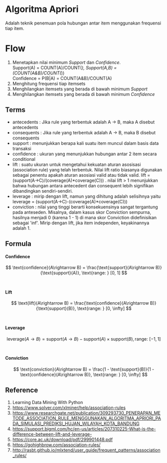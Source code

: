 # Algoritma Apriori
Adalah teknik penemuan pola hubungan antar item menggunakan frequensi tiap item.

# Flow
1. Menetapkan nilai minimum *Support* dan *Confidence*. <br>
Support(A) = COUNT(A)/COUNT(*), Support(A,B) = (COUNT(A&B)/COUNT(*)) <br>
Confidence = P(B|A) = COUNT(A&B)/COUNT(A)
2. Menghitung frequensi tiap itemsets
3. Menghilangkan itemsets yang berada di bawah minimum *Support* 
4. Menghilangkan itemsets yang berada di bawah minimum *Confidence*

## Terms
- antecedents : Jika rule yang terbentuk adalah A -> B, maka A disebut antecedents
- consequents : Jika rule yang terbentuk adalah A -> B, maka B disebut consequents
- support : menunjukkan berapa kali suatu item muncul dalam basis data transaksi
- confidence : ukuran yang menunjukkan hubungan antar 2 item secara conditional
- lift : suatu ukuran untuk mengetahui kekuatan  aturan  asosisasi  (association  rule)  yang telah  terbentuk. Nilai  lift  ratio  biasanya  digunakan sebagai  penentu  apakah  aturan  asosiasi  valid  atau tidak  valid.  lift = (support(A→C)/(coverage(A)*coverage(C))) . nilai lift > 1 menunjukkan bahwa hubungan antara antecedent dan consequent lebih signifikan dibandingkan sendiri-sendiri.
- leverage : mirip dengan lift, namun yang dihitung adalah selisihnya yaitu leverage = (support(A→C)-(coverage(A)*coverage(C)))
- conviction : nilai yang tinggi berarti konsekuensinya sangat tergantung pada anteseden. Misalnya, dalam kasus skor Conviction sempurna, hasilnya menjadi 0 (karena 1 - 1) di mana skor Conviction didefinisikan sebagai 'inf'. Mirip dengan lift, jika item independen, keyakinannya adalah 1.

## Formula

#### Confidence
$$ \text{confidence}(A\rightarrow B) = \frac{\text{support}(A\rightarrow B)}{\text{support}(A)},  \text{range: } [0, 1] $$ <br>

#### Lift
$$ \text{lift}(A\rightarrow B) = \frac{\text{confidence}(A\rightarrow B)}{\text{support}(B)},  \text{range: } [0, \infty] $$ <br>

#### Leverage
$$ \text{leverage}(A\rightarrow B) = \text{support}(A\rightarrow B) - \text{support}(A) \times \text{support}(B), \text{range: } [-1, 1] $$ <br>

#### Conviction
$$ \text{conviction}(A\rightarrow B) = \frac{1 - \text{support}(B)}{1 - \text{confidence}(A\rightarrow B)}, \text{range: } [0, \infty] $$ 


## Reference
1. Learning Data Mining With Python
2. https://www.solver.com/xlminer/help/association-rules
3. https://www.researchgate.net/publication/309293730_PENERAPAN_METODE_ASSOCIATION_RULE_MENGGUNAKAN_ALGORITMA_APRIORI_PADA_SIMULASI_PREDIKSI_HUJAN_WILAYAH_KOTA_BANDUNG
4. https://support.bigml.com/hc/en-us/articles/207310225-What-is-the-difference-between-lift-and-leverage-
5. https://core.ac.uk/download/pdf/299901448.pdf
6. https://gohighbrow.com/association-rules/
7. http://rasbt.github.io/mlxtend/user_guide/frequent_patterns/association_rules/